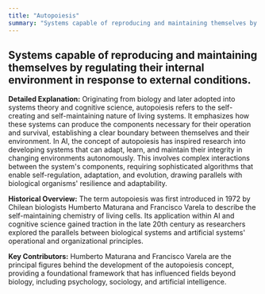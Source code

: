 ```yaml
---
title: "Autopoiesis"
summary: "Systems capable of reproducing and maintaining themselves by regulating their internal environment in response to external conditions."
---
```


## Systems capable of reproducing and maintaining themselves by regulating their internal environment in response to external conditions.

**Detailed Explanation:** Originating from biology and later adopted into systems theory and cognitive science, autopoiesis refers to the self-creating and self-maintaining nature of living systems. It emphasizes how these systems can produce the components necessary for their operation and survival, establishing a clear boundary between themselves and their environment. In AI, the concept of autopoiesis has inspired research into developing systems that can adapt, learn, and maintain their integrity in changing environments autonomously. This involves complex interactions between the system's components, requiring sophisticated algorithms that enable self-regulation, adaptation, and evolution, drawing parallels with biological organisms' resilience and adaptability.

**Historical Overview:** The term autopoiesis was first introduced in 1972 by Chilean biologists Humberto Maturana and Francisco Varela to describe the self-maintaining chemistry of living cells. Its application within AI and cognitive science gained traction in the late 20th century as researchers explored the parallels between biological systems and artificial systems' operational and organizational principles.

**Key Contributors:** Humberto Maturana and Francisco Varela are the principal figures behind the development of the autopoiesis concept, providing a foundational framework that has influenced fields beyond biology, including psychology, sociology, and artificial intelligence.

